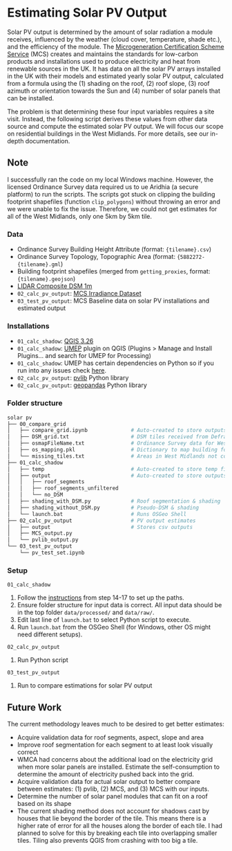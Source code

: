 # Estimating Solar PV Output
Solar PV output is determined by the amount of solar radiation a module receives, influenced by the weather (cloud cover, temperature, shade etc.), and the efficiency of the module. The [Microgeneration Certification Scheme Service](https://mcscertified.com/) (MCS) creates and maintains the standards for low-carbon products and installations used to produce electricity and heat from renewable sources in the UK. It has data on all the solar PV arrays installed in the UK with their models and estimated yearly solar PV output, calculated from a formula using the (1) shading on the roof, (2) roof slope, (3) roof azimuth or orientation towards the Sun and (4) number of solar panels that can be installed.

The problem is that determining these four input variables requires a site visit. Instead, the following script derives these values from other data source and compute the estimated solar PV output. We will focus our scope on residential buildings in the West Midlands. For more details, see our in-depth documentation.

## Note
I successfully ran the code on my local Windows machine. However, the licensed Ordinance Survey data required us to ue Aridhia (a secure platform) to run the scripts. The scripts got stuck on clipping the building footprint shapefiles (function `clip_polygons`) without throwing an error and we were unable to fix the issue. Therefore, we could not get estimates for all of the West Midlands, only one 5km by 5km tile.

### Data
- Ordinance Survey Building Height Attribute (format: `{tilename}.csv`)
- Ordinance Survey Topology, Topographic Area (format: `{5882272-{tilename}.gml`)
- Building footprint shapefiles (merged from `getting_proxies`, format: `{tilename}.geojson`)
- [LIDAR Composite DSM 1m](https://environment.data.gov.uk/DefraDataDownload/?Mode=survey)
- `02_calc_pv_output`: [MCS Irradiance Dataset](https://www.google.com/url?sa=t&rct=j&q=&esrc=s&source=web&cd=&ved=2ahUKEwi2upKmosv5AhWTiFwKHRy2CSAQFnoECBIQAQ&url=https%3A%2F%2Fmcscertified.com%2Fwp-content%2Fuploads%2F2019%2F08%2FIrradiance-Datasets.xlsx&usg=AOvVaw27Q48eb99hbZqKVtBAbKzr)
- `03_test_pv_output`: MCS Baseline data on solar PV installations and estimated output

### Installations
- `01_calc_shadow`: [QGIS 3.26](https://www.qgis.org/en/site/forusers/download.html)
- `01_calc_shadow`: [UMEP](https://umep-docs.readthedocs.io/en/latest/) plugin on QGIS (Plugins > Manage and Install Plugins… and search for UMEP for Processing)
- `01_calc_shadow`: UMEP has certain dependencies on Python so if you run into any issues check [here](https://umep-docs.readthedocs.io/projects/tutorial/en/latest/Tutorials/PythonProcessing1.html?highlight=dependencies).
- `02_calc_pv_output`: [pvlib](https://pvlib-python.readthedocs.io/en/stable/user_guide/package_overview.html) Python library
- `02_calc_pv_output`: [geopandas](https://geopandas.org/en/stable/getting_started/install.html) Python library

### Folder structure
```bash
solar pv
├── 00_compare_grid   
│   ├── compare_grid.ipynb	            # Auto-created to store outputs
│   ├── DSM_grid.txt	                # DSM tiles received from Defra
│   ├── osmapFileName.txt	            # Ordinance Survey data for West Midlands
│   ├── os_mapping.pkl	                # Dictionary to map building footprint files and DSM data
│   └── missing_tiles.txt               # Areas in West Midlands not covered by DSM
├── 01_calc_shadow              
│   ├── temp	                        # Auto-created to store temp files
│   ├── output	                        # Auto-created to store outputs
│   │   ├── roof_segments	    
│   │   ├── roof_segments_unfiltered
│   │   └── no_DSM
│   ├── shading_with_DSM.py	            # Roof segmentation & shading
│   ├── shading_without_DSM.py	        # Pseudo-DSM & shading
│   └── launch.bat	                    # Runs OSGeo Shell
├── 02_calc_pv_output                   # PV output estimates
│   ├── output                          # Stores csv outputs
│   ├── MCS_output.py	
│   └── pvlib_output.py
└── 03_test_pv_output					
    └── pv_test_set.ipynb  
```
    
### Setup
`01_calc_shadow`
1. Follow the [instructions](https://www.qgistutorials.com/en/docs/running_qgis_jobs.html) from step 14-17 to set up the paths.
2. Ensure folder structure for input data is correct. All input data should be in the top folder `data/processed/` and `data/raw/`.
3. Edit last line of `launch.bat` to select Python script to execute.
4. Run `launch.bat` from the OSGeo Shell (for Windows, other OS might need different setups).

`02_calc_pv_output`
1. Run Python script

`03_test_pv_output`
1. Run to compare estimations for solar PV output

## Future Work
The current methodology leaves much to be desired to get better estimates:
- Acquire validation data for roof segments, aspect, slope and area
- Improve roof segmentation for each segment to at least look visually correct
- WMCA had concerns about the additional load on the electricity grid when more solar panels are installed. Estimate the self-consumption to determine the amount of electricity pushed back into the grid.
- Acquire validation data for actual solar output to better compare between estimates: (1) pvlib, (2) MCS, and (3) MCS with our inputs.
- Determine the number of solar panel modules that can fit on a roof based on its shape
- The current shading method does not account for shadows cast by houses that lie beyond the border of the tile. This means there is a higher rate of error for all the houses along the border of each tile. I had planned to solve for this by breaking each tile into overlapping smaller tiles. Tiling also prevents QGIS from crashing with too big a tile.

